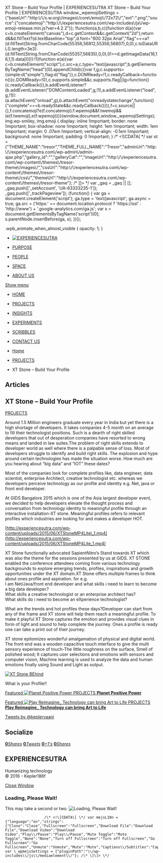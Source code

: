 XT Stone – Build Your Profile | EXPERIENCESUTRA                         XT Stone – Build Your Profile | EXPERIENCESUTRA     window.\_wpemojiSettings = {"baseUrl":"http:\\/\\/s.w.org\\/images\\/core\\/emoji\\/72x72\\/","ext":".png","source":{"concatemoji":"http:\\/\\/experiencesutra.com\\/wp-includes\\/js\\/wp-emoji-release.min.js?ver=4.2.2"}}; !function(a,b,c){function d(a){var c=b.createElement("canvas"),d=c.getContext&&c.getContext("2d");return d&&d.fillText?(d.textBaseline="top",d.font="600 32px Arial","flag"===a?(d.fillText(String.fromCharCode(55356,56812,55356,56807),0,0),c.toDataURL().length>3e3):(d.fillText(String.fromCharCode(55357,56835),0,0),0!==d.getImageData(16,16,1,1).data\[0\])):!1}function e(a){var c=b.createElement("script");c.src=a,c.type="text/javascript",b.getElementsByTagName("head")\[0\].appendChild(c)}var f,g;c.supports={simple:d("simple"),flag:d("flag")},c.DOMReady=!1,c.readyCallback=function(){c.DOMReady=!0},c.supports.simple&&c.supports.flag||(g=function(){c.readyCallback()},b.addEventListener?(b.addEventListener("DOMContentLoaded",g,!1),a.addEventListener("load",g,!1)):(a.attachEvent("onload",g),b.attachEvent("onreadystatechange",function(){"complete"===b.readyState&&c.readyCallback()})),f=c.source||{},f.concatemoji?e(f.concatemoji):f.wpemoji&&f.twemoji&&(e(f.twemoji),e(f.wpemoji)))}(window,document,window.\_wpemojiSettings);   img.wp-smiley, img.emoji { display: inline !important; border: none !important; box-shadow: none !important; height: 1em !important; width: 1em !important; margin: 0 .07em !important; vertical-align: -0.1em !important; background: none !important; padding: 0 !important; }                 /\* <!\[CDATA\[ \*/ var ot = {"THEME\_NAME":"tresor","THEME\_FULL\_NAME":"Tresor","adminUrl":"http:\\/\\/experiencesutra.com\\/wp-admin\\/admin-ajax.php","gallery\_id":"","galleryCat":"","imageUrl":"http:\\/\\/experiencesutra.com\\/wp-content\\/themes\\/tresor-theme\\/images\\/","cssUrl":"http:\\/\\/experiencesutra.com\\/wp-content\\/themes\\/tresor-theme\\/css\\/","themeUrl":"http:\\/\\/experiencesutra.com\\/wp-content\\/themes\\/tresor-theme"}; /\* \]\]> \*/             var \_gaq = \_gaq || \[\]; \_gaq.push(\['\_setAccount', 'UA-63333235-1'\]); \_gaq.push(\['\_trackPageview'\]); (function() { var ga = document.createElement('script'); ga.type = 'text/javascript'; ga.async = true; ga.src = ('https:' == document.location.protocol ? 'https://ssl' : 'http://www') + '.google-analytics.com/ga.js'; var s = document.getElementsByTagName('script')\[0\]; s.parentNode.insertBefore(ga, s); })();     

.wpb\_animate\_when\_almost\_visible { opacity: 1; }

*   [![EXPERIENCESUTRA](/wp-content/themes/tresor-theme/images/logo.png)](http://experiencesutra.com/)

*   [PURPOSE](http://experiencesutra.com/purpose/)
*   [PEOPLE](http://experiencesutra.com/people/)
*   [SPACE](http://experiencesutra.com/gallery/space/)
*   [ABOUT US](http://experiencesutra.com/about-us/)

 [Show menu](#dat-menu)

*   [HOME](http://experiencesutra.com/)
*   [PROJECTS](http://experiencesutra.com/category/projects/)
*   [INSIGHTS](http://experiencesutra.com/category/insights/)
*   [EXPERIMENTS](http://experiencesutra.com/category/experiments/)
*   [SCRIBBLES](http://experiencesutra.com/category/scribbles/)
*   [CONTACT US](http://experiencesutra.com/contact-us/)

*   [Home](http://experiencesutra.com)
*   [PROJECTS](http://experiencesutra.com/category/projects/)
*   XT Stone – Build Your Profile

Articles
--------

XT Stone – Build Your Profile
-----------------------------

[PROJECTS](http://experiencesutra.com/category/projects/)

Around 1.5 Million engineers graduate every year in India but yet there is a high shortage of developers. It takes companies 4-5 month on an average to fill their technologist positions. Such is a dearth of right skilled developers that out of desperation companies have resorted to wrong means and landed in law suites.The problem of right skills extends to developer world as well where there is a palpable sense of loss. Most of developers struggle to identify and build right skills. The explosion and hype around certain technologies has made the situation worse. How much are you hearing about “big data” and “IOT” these dates?

Most of the companies look for complete profiles like, data engineer, data scientist, enterprise Architect, creative technologist etc. whereas we developers perceive technology as our profile and identity e.g. Net, java or front end developer.

At GIDS Bangalore 2015 which is one of the Asia largest developer event, we decided to help developers elevate the thought process and conversation from technology identity to meaningful profile through an interactive installation-XT stone. Meaningful profiles refers to relevant profiles which industries are looking for and makes a developer HOT.

[http://experiencesutra.com/wp-content/uploads/2015/06/XTStoneMP4Lite\_1.mp4](http://experiencesutra.com/wp-content/uploads/2015/06/XTStoneMP4Lite_1.mp4)

XT Stone functionally advocated SapientNitro’s Stand towards XT which was also the theme for the sessions presented by us at GIDS. XT STONE enabled the conference attendees coming from various technology backgrounds to explore emerging trends, profiles, inspirations and growth opportunities under the XT domain.XT Stone offers multiple frames to think about ones profile and aspiration. for e.g.  
I am Net/Java/front end developer and what skills i need to learn to become a big data developer.?  
What skills a creative technologist or an enterprise architect has?  
What skills do i need to become an eXperience technologist?

What are the trends and hot profiles these days?Developer can start from any of the frame and XT stone will help them reach a meaningful profile. To make it playful XT Stone captures the emotion and provides visual clues in form of light and sound to help complete the journey. Ones a profile is ready one can take a print out of their journey.

XT stone epitomizes wonderful amalgamation of physical and digital world. The front end was a wooden capacitive touch interface to give the multi sensory experience of touch-The little roughness on the surface, Smell of polished wood; It captures user selections and emotions with sensors and computer vision, Machine learning is used to analyze the data and human emotions finally using Sound and Light as output.

[![XT Stone BEhind](http://experiencesutra.com/wp-content/uploads/2015/06/XT-Stone-BEhind.jpeg)](http://experiencesutra.com/wp-content/uploads/2015/06/XT-Stone-BEhind.jpeg)

What is your Profile!!

[Featured ![Planet Positive Power](http://experiencesutra.com/wp-content/uploads/2017/10/3-397x310_c.jpeg)   PROJECTS **Planet Positive Power**](http://experiencesutra.com/projects/planet-positive-power/) 

[Featured ![Play Reimagine_ Technology can bring Art to Life](http://experiencesutra.com/wp-content/uploads/2018/05/1_xB_z9sAFVwMt2pf3hmYuNw-397x310_c.png)   PROJECTS **Play Reimagine\_ Technology can bring Art to Life**](http://experiencesutra.com/projects/play-reimagine_/) 

[Tweets by @keplervaani](https://twitter.com/twitterdev)

Socialize
---------

[**0**_Shares_](http://www.facebook.com/sharer/sharer.php?u=http://experiencesutra.com) [**0**_Tweets_](#) [**0**_+1's_](https://plus.google.com/share?url=http://experiencesutra.com) [**0**_Shares_](http://www.linkedin.com/shareArticle?mini=true&url=http://experiencesutra.com&title=EXPERIENCESUTRA+-+Humanizing+Technology)

EXPERIENCESUTRA
---------------

Humanizing technology  
© 2016 - Kepler186f

[Close Window](#)

### Loading, Please Wait!

This may take a second or two. ![Loading, Please Wait!](http://experiencesutra.com/wp-content/themes/tresor-theme/images/loading.gif "Loading, Please Wait!")

                      /\* <!\[CDATA\[ \*/ var mejsL10n = {"language":"en","strings":{"Close":"Close","Fullscreen":"Fullscreen","Download File":"Download File","Download Video":"Download Video","Play\\/Pause":"Play\\/Pause","Mute Toggle":"Mute Toggle","None":"None","Turn off Fullscreen":"Turn off Fullscreen","Go Fullscreen":"Go Fullscreen","Unmute":"Unmute","Mute":"Mute","Captions\\/Subtitles":"Captions\\/Subtitles"}}; var \_wpmejsSettings = {"pluginPath":"\\/wp-includes\\/js\\/mediaelement\\/"}; /\* \]\]> \*/